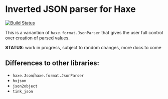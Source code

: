 # Inverted JSON parser for Haxe

[![Build Status](https://travis-ci.org/nadako/hijson.svg?branch=master)](https://travis-ci.org/nadako/hijson)

This is a variantion of `haxe.format.JsonParser` that gives the user full control over creation of parsed values.

**STATUS**: work in progress, subject to random changes, more docs to come

## Differences to other libraries:

 * `haxe.Json`/`haxe.format.JsonParser`
 * `hxjson`
 * `json2object`
 * `tink_json`
